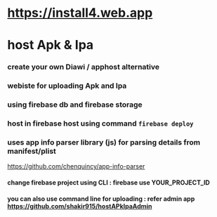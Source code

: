 # https://install4.web.app
# host Apk & Ipa
### create your own Diawi / apphost alternative
### webiste for uploading Apk and  Ipa
### using firebase db and firebase storage
### host in firebase host using command  `firebase deploy`
### uses app info parser library (js) for parsing details from manifest/plist
https://github.com/chenquincy/app-info-parser
#### change firebase project  using CLI : firebase use YOUR_PROJECT_ID
#### you can also use command line for uploading : refer admin app https://github.com/shakir915/hostAPkIpaAdmin



